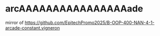# arcAAAAAAAAAAAAAAAAade
mirror of https://github.com/EpitechPromo2025/B-OOP-400-NAN-4-1-arcade-constant.vigneron
